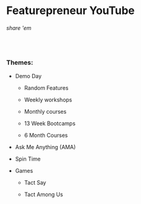 # Featurepreneur YouTube
###### share 'em
​

### Themes:

- Demo Day

    - Random Features

    - Weekly workshops

    - Monthly courses

    - 13 Week Bootcamps

    - 6 Month Courses

- Ask Me Anything (AMA)

- Spin Time

- Games

    - Tact Say

    - Tact Among Us